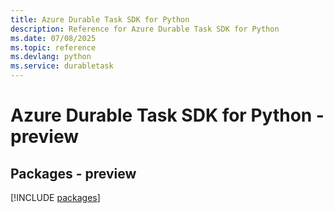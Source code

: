 ```yaml
---
title: Azure Durable Task SDK for Python
description: Reference for Azure Durable Task SDK for Python
ms.date: 07/08/2025
ms.topic: reference
ms.devlang: python
ms.service: durabletask
---
```

# Azure Durable Task SDK for Python - preview
## Packages - preview
[!INCLUDE [packages](durable-task-index.md)]